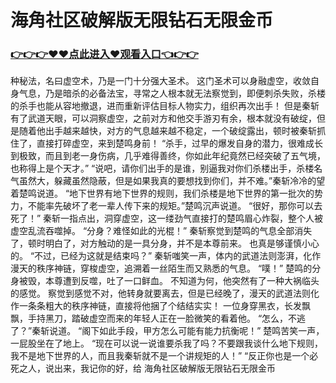 # 海角社区破解版无限钻石无限金币

### <a href="https://github.com/haijv/aiqi/issues/1">👉👉👉♥♥点此进入♥观看入口👈👉👉</a>

种秘法，名曰虚空术，乃是一门十分强大圣术。
    这门圣术可以身融虚空，收敛自身气息，乃是暗杀的必备法宝，寻常之人根本就无法察觉到，即便刺杀失败，杀楼的杀手也能从容地撤退，进而重新评估目标人物实力，组织再次出手！
    但是秦斩有了武道天眼，可以洞察虚空，之前对方和他交手游刃有余，根本就没有破绽，但是随着他出手越来越快，对方的气息越来越不稳定，一个破绽露出，顿时被秦斩抓住了，直接打碎虚空，来到楚鸣身前！
    “杀手，过早的爆发自身的潜力，很难成长到极致，而且到老一身伤病，几乎难得善终，你如此年纪竟然已经突破了五气境，也称得上是个天才。”
    “说吧，请你们出手的是谁，别逼我对你们杀楼出手，杀楼名气虽然大，躲藏虽然隐蔽，但是如果我真的要想找到你们，并不难。”秦斩冷冷的望着楚鸣说道。
    “地下世界有地下世界的规则，我们杀楼是地下世界的第一批次的势力，不能率先破坏了老一辈人传下来的规矩。”楚鸣沉声说道。
    “很好，那你可以去死了！”
    秦斩一指点出，洞穿虚空，这一缕劲气直接打的楚鸣眉心炸裂，整个人被虚空乱流吞噬掉。
    “分身？难怪如此的光棍！”
    秦斩察觉到楚鸣的气息全部消失了，顿时明白了，对方触动的是一具分身，并不是本尊前来。
    也真是够谨慎小心的。
    “不过，已经为这就是结束吗？”
    秦斩嗤笑一声，体内的武道法则澎湃，化作漫天的秩序神链，穿梭虚空，追溯着一丝陌生而又熟悉的气息。
    “噗！”
    楚鸣的分身被毁，本尊遭到反噬，吐了一口鲜血。
    不知道为何，他突然有了一种大祸临头的感觉。
    察觉到感觉不对，他转身就要离去，但是已经晚了，漫天的武道法则化作一条条粗大的秩序神链，直接将他捆了个结结实实！
    一位身穿黑衣，长发飘飘，手持黑刀，踏破虚空而来的年轻人正在一脸微笑的看着他。
    “怎么，不逃了？”秦斩说道。
    “阁下如此手段，甲方怎么可能有能力抗衡呢！”
    楚鸣苦笑一声，一屁股坐在了地上。
    “现在可以说一说谁要杀我了吗？不要跟我谈什么地下规则，我不是地下世界的人，而且我秦斩就不是一个讲规矩的人！”
    “反正你也是一个必死之人，说出来，我记你的好，给
海角社区破解版无限钻石无限金币
